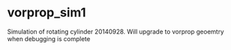 vorprop_sim1
============

Simulation of rotating cylinder 20140928. Will upgrade to vorprop geoemtry when debugging is complete
